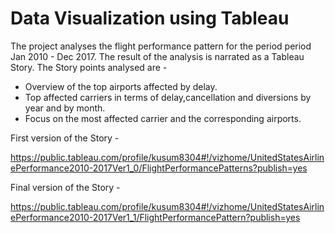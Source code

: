 
#  Data Visualization using Tableau

The project analyses the flight performance pattern for the period period Jan 2010 - Dec 2017. The result of the analysis is narrated as a Tableau Story.
The Story points analysed are -
- Overview of the top airports affected by delay.
- Top affected carriers in terms of delay,cancellation and diversions by year and by month.
- Focus on the most affected carrier and the corresponding airports.

First version of the Story -

https://public.tableau.com/profile/kusum8304#!/vizhome/UnitedStatesAirlinePerformance2010-2017Ver1_0/FlightPerformancePatterns?publish=yes  

Final version of the Story -

https://public.tableau.com/profile/kusum8304#!/vizhome/UnitedStatesAirlinePerformance2010-2017Ver1_1/FlightPerformancePattern?publish=yes
